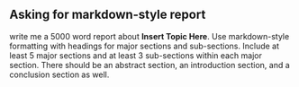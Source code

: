 
## Asking for markdown-style report
write me a 5000 word report about **Insert Topic Here**. Use markdown-style formatting with headings for major sections and sub-sections. Include at least 5 major sections and at least 3 sub-sections within each major section. There should be an abstract section, an introduction section, and a conclusion section as well.
